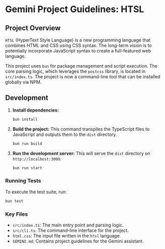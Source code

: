 # Gemini Project Guidelines: HTSL

## Project Overview

`HTSL` (HyperText Style Language) is a new programming language that combines HTML and CSS using CSS syntax. The long-term vision is to potentially incorporate JavaScript syntax to create a full-featured web language.

This project uses `bun` for package management and script execution. The core parsing logic, which leverages the `postcss` library, is located in `src/index.ts`. The project is now a command-line tool that can be installed globally via NPM.

## Development

1.  **Install dependencies:**
    ```bash
    bun install
    ```

2.  **Build the project:**
    This command transpiles the TypeScript files to JavaScript and outputs them to the `dist` directory.
    ```bash
    bun run build
    ```

3.  **Run the development server:**
    This will serve the `dist` directory on `http://localhost:3000`.
    ```bash
    bun run start
    ```

### Running Tests

To execute the test suite, run:
```bash
bun test
```

### Key Files

-   `src/index.ts`: The main entry point and parsing logic.
-   `src/cli.ts`: The command-line interface for the project.
-   `html.css`: The input file written in the `htsl` language.
-   `GEMINI.md`: Contains project guidelines for the Gemini assistant.
